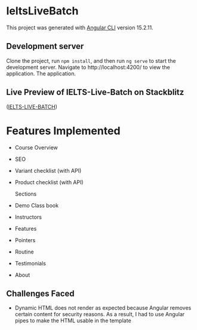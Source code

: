 # IeltsLiveBatch

This project was generated with [Angular CLI](https://github.com/angular/angular-cli) version 15.2.11.

## Development server

Clone the project, run `npm install`, and then run `ng serve` to start the development server. Navigate to http://localhost:4200/ to view the application. The application.


## Live Preview of IELTS-Live-Batch on Stackblitz
([IELTS-LIVE-BATCH](https://stackblitz.com/~/github.com/turbolagged/ielts-live-batch))

# Features Implemented
- Course Overview
- SEO
- Variant checklist (with API)
- Product checklist (with API)

  Sections
- Demo Class book
- Instructors
- Features
- Pointers
- Routine
- Testimonials
- About

## Challenges Faced

- Dynamic HTML does not render as expected because Angular removes certain content for security reasons. As a result, I had to use Angular pipes to make the HTML usable in the template
